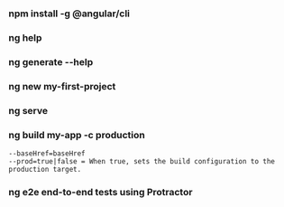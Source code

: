 
### npm install -g @angular/cli
### ng help
### ng generate --help
### ng new my-first-project
### ng serve
### ng build my-app -c production
    --baseHref=baseHref
    --prod=true|false = When true, sets the build configuration to the production target.

### ng e2e end-to-end tests using Protractor



